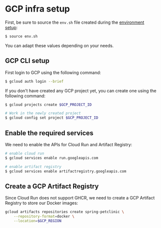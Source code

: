 # GCP infra setup

First, be sure to source the `env.sh` file created during the [environment setup](../env-setup/env-setup.md):

```bash
$ source env.sh
```

You can adapt these values depending on your needs.

## GCP CLI setup

First login to GCP using the following command:

```bash
$ gcloud auth login --brief
```

If you don't have created any GCP project yet, you can create one using the following command:
```bash
$ gcloud projects create $GCP_PROJECT_ID

# Work in the newly created project
$ gcloud config set project $GCP_PROJECT_ID
```

## Enable the required services

We need to enable the APIs for Cloud Run and Artifact Registry:

```bash
# enable cloud run
$ gcloud services enable run.googleapis.com

# enable artifact registry
$ gcloud services enable artifactregistry.googleapis.com
```

## Create a GCP Artifact Registry

Since Cloud Run does not support GHCR, we need to create a GCP Artifact Registry to store our Docker images:

```bash
gcloud artifacts repositories create spring-petclinic \
    --repository-format=docker \
    --location=$GCP_REGION 
```